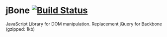 jBone [![Build Status](https://travis-ci.org/kupriyanenko/jbone.png?branch=master)](https://travis-ci.org/kupriyanenko/jbone)
=====

JavaScript Library for DOM manipulation. Replacement jQuery for Backbone (gzipped:  1kb)
